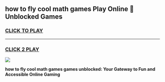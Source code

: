 
## how to fly cool math games Play Online 👋 Unblocked Games
<h3>
<a href="https://news.freeplayer.one?title=how_to_fly_cool_math_games&ref=17CMG">CLICK TO PLAY</a></h3>
<hr>

<h3>
<a href="https://news.freeplayer.one?title=how_to_fly_cool_math_games&ref=17CMG">CLICK 2 PLAY</a>
  
</h3>

<a href="https://news.freeplayer.one?title=how_to_fly_cool_math_games&ref=17CMG/"><img src="https://clearcache.store/games.png"></a>


**how to fly cool math games games unblocked: Your Gateway to Fun and Accessible Online Gaming**
